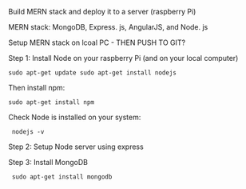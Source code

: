 Build MERN stack and deploy it to a server (raspberry Pi)

MERN stack: MongoDB, Express. js, AngularJS, and Node. js

Setup MERN stack on lcoal PC - THEN PUSH TO GIT?


Step 1: Install Node on your raspberry Pi (and on your local computer)

<code>sudo apt-get update
sudo apt-get install nodejs
</code>

Then install npm: 

<code>sudo apt-get install npm</code>

Check Node is installed on your system:

<code> nodejs -v </code>
 
Step 2: Setup Node server using express

Step 3: Install MongoDB

<code> sudo apt-get install mongodb</code>

